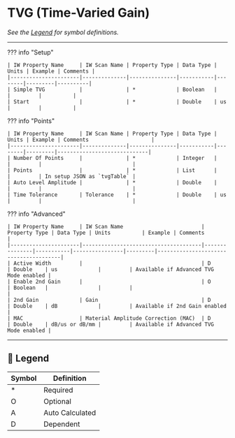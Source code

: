# TVG (Time-Varied Gain)

_See the [Legend](#legend) for symbol definitions._

---

??? info "Setup"

    | IW Property Name     | IW Scan Name | Property Type | Data Type | Units | Example | Comments |
    |----------------------|--------------|---------------|-----------|--------|---------|----------|
    | Simple TVG           |              | *             | Boolean   |        |         |          |
    | Start                |              | *             | Double    | us     |         |          |

??? info "Points"

    | IW Property Name     | IW Scan Name | Property Type | Data Type | Units | Example | Comments                    |
    |----------------------|--------------|---------------|-----------|--------|---------|-----------------------------|
    | Number Of Points     |              | *             | Integer   |        |         |                             |
    | Points               |              | *             | List      |        |         | In setup JSON as `tvgTable` |
    | Auto Level Amplitude |              | *             | Double    |        |         |                             |
    | Time Tolerance       | Tolerance    | *             | Double    | us     |         |                             |

??? info "Advanced"

    | IW Property Name     | IW Scan Name                         | Property Type | Data Type | Units          | Example | Comments                              |
    |----------------------|--------------------------------------|---------------|-----------|----------------|---------|---------------------------------------|
    | Active Width         |                                      | D             | Double    | us             |         | Available if Advanced TVG Mode enabled |
    | Enable 2nd Gain      |                                      | O             | Boolean   |                |         |                                       |
    | 2nd Gain             | Gain                                 | D             | Double    | dB             |         | Available if 2nd Gain enabled         |
    | MAC                  | Material Amplitude Correction (MAC)  | D             | Double    | dB/us or dB/mm |         | Available if Advanced TVG Mode enabled |

---

## 🧭 Legend

| Symbol | Definition       |
|--------|------------------|
| *      | Required         |
| O      | Optional         |
| A      | Auto Calculated  |
| D      | Dependent        |